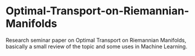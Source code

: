 # Optimal-Transport-on-Riemannian-Manifolds
Research seminar paper on Optimal Transport on Riemannian Manifolds, basically a small review of the topic and some uses in Machine Learning.

